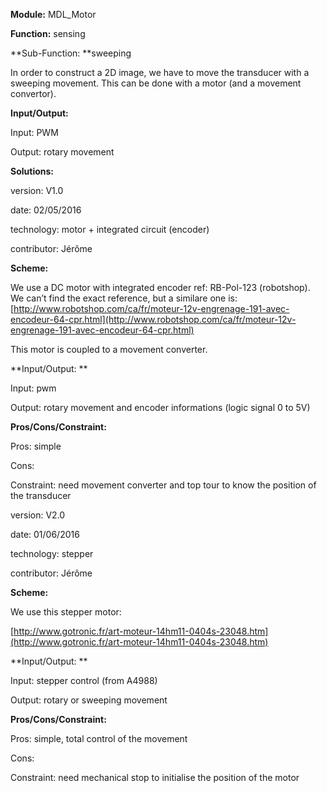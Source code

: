 **Module:** MDL_Motor

**Function:** sensing

**Sub-Function: **sweeping

In order to construct a 2D image, we have to move the transducer with a sweeping movement. This can be done with a motor (and a movement convertor).

**Input/Output:**

Input: PWM

Output: rotary movement

**Solutions:** 

version: V1.0

date: 02/05/2016

technology: motor + integrated circuit (encoder)

contributor: Jérôme

**Scheme:**

We use a DC motor with integrated encoder ref: RB-Pol-123 (robotshop). We can’t find the exact reference, but a similare one is: [http://www.robotshop.com/ca/fr/moteur-12v-engrenage-191-avec-encodeur-64-cpr.html](http://www.robotshop.com/ca/fr/moteur-12v-engrenage-191-avec-encodeur-64-cpr.html)

This motor is coupled to a movement converter.

**Input/Output: **

Input: pwm

Output: rotary movement and encoder informations (logic signal 0 to 5V)

**Pros/Cons/Constraint:** 

Pros: simple

Cons:

Constraint: need movement converter and top tour to know the position of the transducer

version: V2.0

date: 01/06/2016

technology: stepper

contributor: Jérôme

**Scheme:**

We use this stepper motor: 

[http://www.gotronic.fr/art-moteur-14hm11-0404s-23048.htm](http://www.gotronic.fr/art-moteur-14hm11-0404s-23048.htm)

**Input/Output: **

Input: stepper control (from A4988)

Output: rotary or sweeping movement

**Pros/Cons/Constraint:** 

Pros: simple, total control of the movement

Cons:

Constraint: need mechanical stop to initialise the position of the motor

